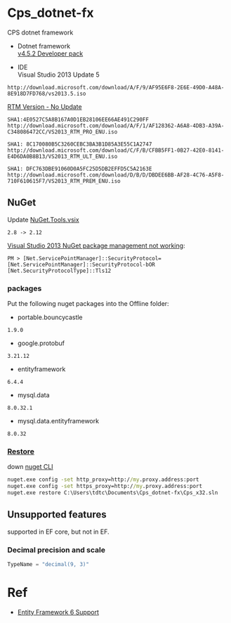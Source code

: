 # Cps_dotnet-fx
CPS dotnet framework

- Dotnet framework    
[v4.5.2 Developer pack](https://dotnet.microsoft.com/en-us/download/dotnet-framework/net452)

- IDE    
Visual Studio 2013 Update 5
```
http://download.microsoft.com/download/A/F/9/AF95E6F8-2E6E-49D0-A48A-8E918D7FD768/vs2013.5.iso
```
[RTM Version - No Update](http://www.cyberphoenix.org/forum/topic/219337-visual-studio-2013-official-download-links/)
```
SHA1:4E0527C5A8B167A0D1EB28106EE66AE491C290FF
http://download.microsoft.com/download/A/F/1/AF128362-A6A8-4DB3-A39A-C348086472CC/VS2013_RTM_PRO_ENU.iso

SHA1: 8C170080B5C3260CEBC3BA3B1D85A3E55C1A2747
http://download.microsoft.com/download/C/F/B/CFBB5FF1-0B27-42E0-8141-E4D6DA0B8B13/VS2013_RTM_ULT_ENU.iso

SHA1: DFC763DBE91060D0A5FC25D5DB2EFFD5C5A2163E
http://download.microsoft.com/download/D/B/D/DBDEE6BB-AF28-4C76-A5F8-710F610615F7/VS2013_RTM_PREM_ENU.iso
```

## NuGet
Update [NuGet.Tools.vsix](https://nugetteam.gallerycdn.vsassets.io/extensions/nugetteam/nugetpackagemanagerforvisualstudio2013/2.12.0.817/1488284100949/105933/11/NuGet.Tools.vsix)
```
2.8 -> 2.12
```
[Visual Studio 2013 NuGet package management not working](https://stackoverflow.com/a/63574949):
```Package Manager Console
PM > [Net.ServicePointManager]::SecurityProtocol=[Net.ServicePointManager]::SecurityProtocol-bOR [Net.SecurityProtocolType]::Tls12
```

### packages
Put the following nuget packages into the Offline folder:

- portable.bouncycastle
```
1.9.0
```
- google.protobuf
```
3.21.12
```
- entityframework
```
6.4.4
```
- mysql.data
```
8.0.32.1
```
- mysql.data.entityframework
```
8.0.32
```

### [Restore](https://learn.microsoft.com/en-us/nuget/reference/cli-reference/cli-ref-restore)
down [nuget CLI](https://dist.nuget.org/win-x86-commandline/latest/nuget.exe)
```cmd
nuget.exe config -set http_proxy=http://my.proxy.address:port
nuget.exe config -set https_proxy=http://my.proxy.address:port
nuget.exe restore C:\Users\tdtc\Documents\Cps_dotnet-fx\Cps_x32.sln
```

## Unsupported features
supported in EF core, but not in EF.

### Decimal precision and scale
```c#
TypeName = "decimal(9, 3)"
```

# Ref
- [Entity Framework 6 Support](https://dev.mysql.com/doc/connector-net/en/connector-net-entityframework60.html)
